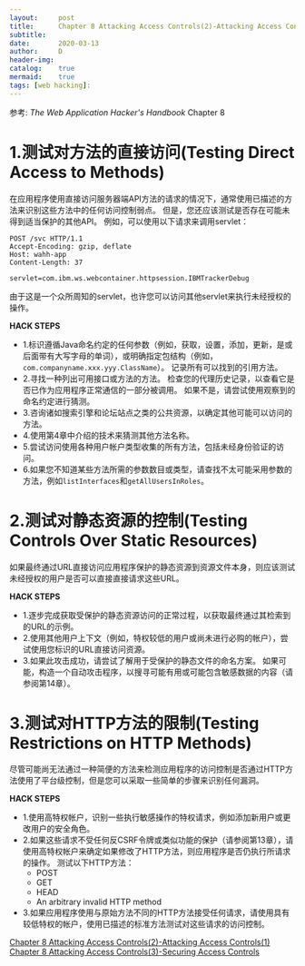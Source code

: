 ```yaml
---
layout:		post
title:		Chapter 8 Attacking Access Controls(2)-Attacking Access Controls(2)
subtitle:	
date:		2020-03-13
author:		D
header-img:
catalog:	true
mermaid:	true
tags: [web hacking]:
---
```


参考: *The Web Application Hacker's Handbook* Chapter 8

# 1.测试对方法的直接访问(Testing Direct Access to Methods)

在应用程序使用直接访问服务器端API方法的请求的情况下，通常使用已描述的方法来识别这些方法中的任何访问控制弱点。 但是，您还应该测试是否存在可能未得到适当保护的其他API。
例如，可以使用以下请求来调用servlet：
```
POST /svc HTTP/1.1
Accept-Encoding: gzip, deflate
Host: wahh-app
Content-Length: 37

servlet=com.ibm.ws.webcontainer.httpsession.IBMTrackerDebug
```
由于这是一个众所周知的servlet，也许您可以访问其他servlet来执行未经授权的操作。

**HACK STEPS**
- 1.标识遵循Java命名约定的任何参数（例如，获取，设置，添加，更新，是或后面带有大写字母的单词），或明确指定包结构（例如，`com.companyname.xxx.yyy.ClassName`）。 记录所有可以找到的引用方法。
- 2.寻找一种列出可用接口或方法的方法。 检查您的代理历史记录，以查看它是否已作为应用程序正常通信的一部分被调用。 如果不是，请尝试使用观察到的命名约定进行猜测。
- 3.咨询诸如搜索引擎和论坛站点之类的公共资源，以确定其他可能可以访问的方法。
- 4.使用第4章中介绍的技术来猜测其他方法名称。
- 5.尝试访问使用各种用户帐户类型收集的所有方法，包括未经身份验证的访问。
- 6.如果您不知道某些方法所需的参数数目或类型，请查找不太可能采用参数的方法，例如`listInterfaces`和`getAllUsersInRoles`。

# 2.测试对静态资源的控制(Testing Controls Over Static Resources)

如果最终通过URL直接访问应用程序保护的静态资源到资源文件本身，则应该测试未经授权的用户是否可以直接直接请求这些URL。

**HACK STEPS**
- 1.逐步完成获取受保护的静态资源访问的正常过程，以获取最终通过其检索到的URL的示例。
- 2.使用其他用户上下文（例如，特权较低的用户或尚未进行必购的帐户），尝试使用您标识的URL直接访问资源。
- 3.如果此攻击成功，请尝试了解用于受保护的静态文件的命名方案。 如果可能，构造一个自动攻击程序，以搜寻可能有用或可能包含敏感数据的内容（请参阅第14章）。

# 3.测试对HTTP方法的限制(Testing Restrictions on HTTP Methods)

尽管可能尚无法通过一种简便的方法来检测应用程序的访问控制是否通过HTTP方法使用了平台级控制，但是您可以采取一些简单的步骤来识别任何漏洞。

**HACK STEPS**
- 1.使用高特权帐户，识别一些执行敏感操作的特权请求，例如添加新用户或更改用户的安全角色。
- 2.如果这些请求不受任何反CSRF令牌或类似功能的保护（请参阅第13章），请使用高特权帐户来确定如果修改了HTTP方法，则应用程序是否仍执行所请求的操作。 测试以下HTTP方法：
	- POST
	- GET
	- HEAD
	- An arbitrary invalid HTTP method
- 3.如果应用程序使用与原始方法不同的HTTP方法接受任何请求，请使用具有较低特权的帐户，使用已描述的标准方法测试对这些请求的访问控制。


[Chapter 8 Attacking Access Controls(2)-Attacking Access Controls(1)](https://dm116.github.io/2020/03/13/attacking-access-controls_2_1/)<br>
[Chapter 8 Attacking Access Controls(3)-Securing Access Controls](https://dm116.github.io/2020/03/13/attacking-access-controls_3/)<br>
